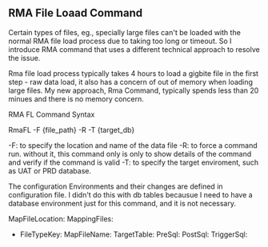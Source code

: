 
## RMA File Loaad Command

 
Certain types of files, eg., specially large files can't be loaded with the normal RMA file load process due to taking too long or timeout. So I introduce RMA command that uses a different technical approach to resolve the issue.

Rma file load process typically takes 4 hours to load a gigbite file in the first step - raw data load, it also has a concern of out of memory when loading large files. My new approach, Rma Command, typically spends less than 20 minues and there is no memory concern.

RMA FL Command Syntax

RmaFL -F {file_path} -R -T {target_db}

-F: to specify the location and name of the data file 
-R: to force a command run. without it, this command only is only to show details of the command and verify if the command is valid
-T: to specify the target enviroment, such as UAT or PRD database.



The configuration 
Environments and their changes are defined in configuration file. I didn't do this with db tables becausue I need to have a database environment just for this command, and it is not necessary.

  MapFileLocation:
  MappingFiles:
  - FileTypeKey: 
    MapFileName:
    TargetTable: 
    PreSql: 
    PostSql:
    TriggerSql:

  
  



